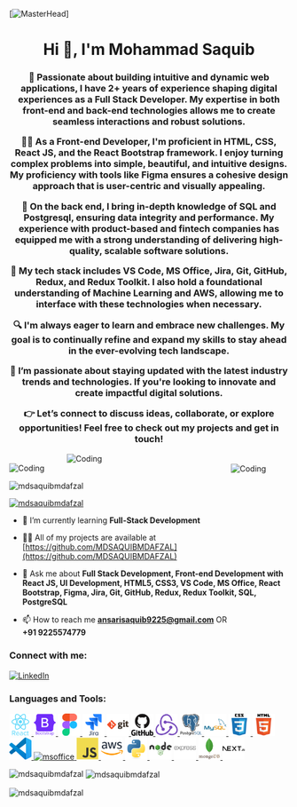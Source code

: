 [![MasterHead](https://www.wingstechsolutions.com/wp-content/uploads/2022/03/full-stack-development.gif)]
<h1 align="center">Hi 👋, I'm Mohammad Saquib</h1>
<h3 align="center">🚀 Passionate about building intuitive and dynamic web applications, I have 2+ years of experience shaping digital experiences as a Full Stack Developer. My expertise in both front-end and back-end technologies allows me to create seamless interactions and robust solutions.

👨‍💻 As a Front-end Developer, I'm proficient in HTML, CSS, React JS, and the React Bootstrap framework. I enjoy turning complex problems into simple, beautiful, and intuitive designs. My proficiency with tools like Figma ensures a cohesive design approach that is user-centric and visually appealing.

💼 On the back end, I bring in-depth knowledge of SQL and Postgresql, ensuring data integrity and performance. My experience with product-based and fintech companies has equipped me with a strong understanding of delivering high-quality, scalable software solutions.

🎨 My tech stack includes VS Code, MS Office, Jira, Git, GitHub, Redux, and Redux Toolkit. I also hold a foundational understanding of Machine Learning and AWS, allowing me to interface with these technologies when necessary.

🔍 I'm always eager to learn and embrace new challenges. My goal is to continually refine and expand my skills to stay ahead in the ever-evolving tech landscape.

🔗 I’m passionate about staying updated with the latest industry trends and technologies. If you're looking to innovate and create impactful digital solutions.

👉 Let’s connect to discuss ideas, collaborate, or explore opportunities! Feel free to check out my projects and get in touch!</h3>
<img align="right" alt="Coding" width="400" src="https://media0.giphy.com/media/qgQUggAC3Pfv687qPC/giphy.gif">
<img align="left" alt="Coding" width="400" src="https://img.freepik.com/premium-vector/full-stack-developer-working-computer-it-professional-programmer-coding-website-creation-proccess-computer-technology_277904-5495.jpg?w=2000">
<img align="center" alt="Coding" width="400" src="[https://img.freepik.com/premium-vector/full-stack-developer-working-computer-it-professional-programmer-coding-website-creation-proccess-computer-technology_277904-5495.jpg?](https://media.licdn.com/dms/image/D5616AQH3IbJUn-DX1g/profile-displaybackgroundimage-shrink_350_1400/0/1718204526963?e=1725494400&v=beta&t=4vhdwYz5rbpe6mAEIDGvLj_hJpPYetY3cdKG4hZEuAk)w=2000">

<p align="left"> <img src="https://komarev.com/ghpvc/?username=mdsaquibmdafzal&label=Profile%20views&color=0e75b6&style=flat" alt="mdsaquibmdafzal" /> </p>

<p align="left"> <a href="https://github.com/ryo-ma/github-profile-trophy"><img src="https://github-profile-trophy.vercel.app/?username=mdsaquibmdafzal" alt="mdsaquibmdafzal" /></a> </p>

- 🌱 I’m currently learning **Full-Stack Development**

- 👨‍💻 All of my projects are available at [https://github.com/MDSAQUIBMDAFZAL](https://github.com/MDSAQUIBMDAFZAL)

- 💬 Ask me about **Full Stack Development, Front-end Development with React JS, UI Development, HTML5, CSS3, VS Code, MS Office, React Bootstrap, Figma, Jira, Git, GitHub, Redux, Redux Toolkit, SQL, PostgreSQL**

- 📫 How to reach me **ansarisaquib9225@gmail.com** OR <br> **+91 9225574779**

<h3 align="left">Connect with me:</h3>
<p align="left">
<a href="https://www.linkedin.com/in/mohammad-saquib9225574779/" target="_blank"><img align="center" src="https://raw.githubusercontent.com/rahuldkjain/github-profile-readme-generator/master/src/images/icons/Social/linked-in-alt.svg" alt="LinkedIn" height="30" width="40" /></a>
</p>

<h3 align="left">Languages and Tools:</h3>
<p align="left">
  <a href="https://reactjs.org/" target="_blank" rel="noreferrer"> 
    <img src="https://raw.githubusercontent.com/devicons/devicon/master/icons/react/react-original-wordmark.svg" alt="react" width="40" height="40"/> 
  </a> 
  <a href="https://getbootstrap.com" target="_blank" rel="noreferrer"> 
    <img src="https://raw.githubusercontent.com/devicons/devicon/master/icons/bootstrap/bootstrap-plain-wordmark.svg" alt="bootstrap" width="40" height="40"/> 
  </a> 
  <a href="https://www.figma.com/" target="_blank" rel="noreferrer"> 
    <img src="https://raw.githubusercontent.com/devicons/devicon/master/icons/figma/figma-original.svg" alt="figma" width="40" height="40"/> 
  </a> 
  <a href="https://www.atlassian.com/software/jira" target="_blank" rel="noreferrer"> 
    <img src="https://raw.githubusercontent.com/devicons/devicon/master/icons/jira/jira-original-wordmark.svg" alt="jira" width="40" height="40"/> 
  </a> 
  <a href="https://git-scm.com/" target="_blank" rel="noreferrer"> 
    <img src="https://raw.githubusercontent.com/devicons/devicon/master/icons/git/git-original-wordmark.svg" alt="git" width="40" height="40"/> 
  </a> 
  <a href="https://github.com/" target="_blank" rel="noreferrer"> 
    <img src="https://raw.githubusercontent.com/devicons/devicon/master/icons/github/github-original-wordmark.svg" alt="github" width="40" height="40"/> 
  </a> 
  <a href="https://redux.js.org/" target="_blank" rel="noreferrer"> 
    <img src="https://raw.githubusercontent.com/devicons/devicon/master/icons/redux/redux-original.svg" alt="redux" width="40" height="40"/> 
  </a> 
  <a href="https://www.postgresql.org/" target="_blank" rel="noreferrer"> 
    <img src="https://raw.githubusercontent.com/devicons/devicon/master/icons/postgresql/postgresql-original-wordmark.svg" alt="postgresql" width="40" height="40"/> 
  </a> 
  <a href="https://www.mysql.com/" target="_blank" rel="noreferrer"> 
    <img src="https://raw.githubusercontent.com/devicons/devicon/master/icons/mysql/mysql-original-wordmark.svg" alt="mysql" width="40" height="40"/> 
  </a> 
  <a href="https://www.w3schools.com/css/" target="_blank" rel="noreferrer"> 
    <img src="https://raw.githubusercontent.com/devicons/devicon/master/icons/css3/css3-original-wordmark.svg" alt="css3" width="40" height="40"/> 
  </a> 
  <a href="https://www.w3.org/html/" target="_blank" rel="noreferrer"> 
    <img src="https://raw.githubusercontent.com/devicons/devicon/master/icons/html5/html5-original-wordmark.svg" alt="html5" width="40" height="40"/> 
  </a> 
  <a href="https://code.visualstudio.com/" target="_blank" rel="noreferrer"> 
    <img src="https://raw.githubusercontent.com/devicons/devicon/master/icons/vscode/vscode-original.svg" alt="vscode" width="40" height="40"/> 
  </a> 
   <a href="https://www.microsoft.com/en-us/microsoft-365" target="_blank" rel="noreferrer"> 
    <img src="https://logos-world.net/wp-content/uploads/2020/11/Microsoft-Office-Emblem.png" alt="msoffice" width="40" height="40"/> 
  </a> 
  <a href="https://developer.mozilla.org/en-US/docs/Web/JavaScript" target="_blank" rel="noreferrer"> 
    <img src="https://raw.githubusercontent.com/devicons/devicon/master/icons/javascript/javascript-original.svg" alt="javascript" width="40" height="40"/> 
  </a> 
  <a href="https://aws.amazon.com/" target="_blank" rel="noreferrer"> 
    <img src="https://raw.githubusercontent.com/devicons/devicon/master/icons/amazonwebservices/amazonwebservices-original-wordmark.svg" alt="aws" width="40" height="40"/> 
  </a> 
  <a href="https://www.python.org/" target="_blank" rel="noreferrer"> 
    <img src="https://raw.githubusercontent.com/devicons/devicon/master/icons/python/python-original.svg" alt="python" width="40" height="40"/> 
  </a> 
  <a href="https://nodejs.org/" target="_blank" rel="noreferrer"> 
    <img src="https://raw.githubusercontent.com/devicons/devicon/master/icons/nodejs/nodejs-original-wordmark.svg" alt="nodejs" width="40" height="40"/> 
  </a> 
  <a href="https://expressjs.com/" target="_blank" rel="noreferrer"> 
    <img src="https://raw.githubusercontent.com/devicons/devicon/master/icons/express/express-original-wordmark.svg" alt="express" width="40" height="40"/> 
  </a> 
  <a href="https://www.mongodb.com/" target="_blank" rel="noreferrer"> 
    <img src="https://raw.githubusercontent.com/devicons/devicon/master/icons/mongodb/mongodb-original-wordmark.svg" alt="mongodb" width="40" height="40"/> 
  </a> 
  <a href="https://nextjs.org/" target="_blank" rel="noreferrer"> 
    <img src="https://raw.githubusercontent.com/devicons/devicon/master/icons/nextjs/nextjs-original-wordmark.svg" alt="nextjs" width="40" height="40"/> 
  </a> 
</p>

<p><img align="left" src="https://github-readme-stats.vercel.app/api/top-langs?username=mdsaquibmdafzal&show_icons=true&locale=en&layout=compact" alt="mdsaquibmdafzal" /></p>

<p>&nbsp;<img align="center" src="https://github-readme-stats.vercel.app/api?username=mdsaquibmdafzal&show_icons=true&locale=en" alt="mdsaquibmdafzal" /></p>

<p><img align="center" src="https://github-readme-streak-stats.herokuapp.com/?user=mdsaquibmdafzal&" alt="mdsaquibmdafzal" /></p>
